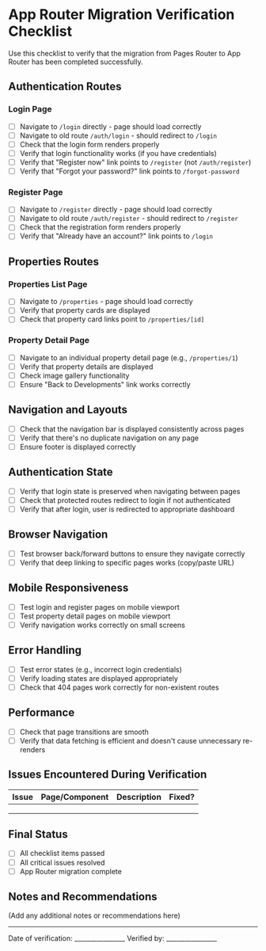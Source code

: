 # App Router Migration Verification Checklist

Use this checklist to verify that the migration from Pages Router to App Router has been completed successfully.

## Authentication Routes

### Login Page
- [ ] Navigate to `/login` directly - page should load correctly
- [ ] Navigate to old route `/auth/login` - should redirect to `/login`
- [ ] Check that the login form renders properly
- [ ] Verify that login functionality works (if you have credentials)
- [ ] Verify that "Register now" link points to `/register` (not `/auth/register`)
- [ ] Verify that "Forgot your password?" link points to `/forgot-password`

### Register Page
- [ ] Navigate to `/register` directly - page should load correctly
- [ ] Navigate to old route `/auth/register` - should redirect to `/register`
- [ ] Check that the registration form renders properly
- [ ] Verify that "Already have an account?" link points to `/login`

## Properties Routes

### Properties List Page
- [ ] Navigate to `/properties` - page should load correctly
- [ ] Verify that property cards are displayed
- [ ] Check that property card links point to `/properties/[id]`

### Property Detail Page
- [ ] Navigate to an individual property detail page (e.g., `/properties/1`)
- [ ] Verify that property details are displayed
- [ ] Check image gallery functionality
- [ ] Ensure "Back to Developments" link works correctly

## Navigation and Layouts

- [ ] Check that the navigation bar is displayed consistently across pages
- [ ] Verify that there's no duplicate navigation on any page
- [ ] Ensure footer is displayed correctly

## Authentication State

- [ ] Verify that login state is preserved when navigating between pages
- [ ] Check that protected routes redirect to login if not authenticated
- [ ] Verify that after login, user is redirected to appropriate dashboard

## Browser Navigation

- [ ] Test browser back/forward buttons to ensure they navigate correctly
- [ ] Verify that deep linking to specific pages works (copy/paste URL)

## Mobile Responsiveness

- [ ] Test login and register pages on mobile viewport
- [ ] Test property detail pages on mobile viewport
- [ ] Verify navigation works correctly on small screens

## Error Handling

- [ ] Test error states (e.g., incorrect login credentials)
- [ ] Verify loading states are displayed appropriately
- [ ] Check that 404 pages work correctly for non-existent routes

## Performance

- [ ] Check that page transitions are smooth
- [ ] Verify that data fetching is efficient and doesn't cause unnecessary re-renders

## Issues Encountered During Verification

| Issue | Page/Component | Description | Fixed? |
|-------|----------------|-------------|--------|
|       |                |             |        |
|       |                |             |        |
|       |                |             |        |

## Final Status

- [ ] All checklist items passed
- [ ] All critical issues resolved
- [ ] App Router migration complete

## Notes and Recommendations

(Add any additional notes or recommendations here)

---

Date of verification: ________________
Verified by: ________________